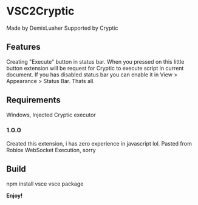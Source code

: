 # VSC2Cryptic

Made by DemixLuaher
Supported by Cryptic

## Features

Creating "Execute" button in status bar.
When you pressed on this little button extension will be request for Cryptic to execute script in current document.
If you has disabled status bar you can enable it in View > Appearance > Status Bar.
Thats all.

## Requirements

Windows, Injected Cryptic executor

### 1.0.0

Created this extension, i has zero experience in javascript lol.
Pasted from Roblox WebSocket Execution, sorry

## Build

npm install vsce
vsce package

**Enjoy!**